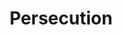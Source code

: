---
pid: MP94
title: Persecution
location_transcription: Penns landing
zipcode: '19143'
outside_phl: 
neighborhood: University City
age: '17'
age_range: 13-19
instagram: 
image_file_name: MP_94.jpg
proposal_transcription: A monument in dedication to connecting our present issues
  with our history. This country was based on freedom from religious persecution and
  acceptance/tolerance. This country is tending to forget so.
topic: History,Philadelphia,Religion,Unity,Freedom
topic_summary: 0, 0, 0, 0, 0
type: Other No Form
keywords_other: 
credit: Medea
image_labels: 
twitter: 
facebook: 
permalink: "/monuments/mp94/"
layout: item-page
---